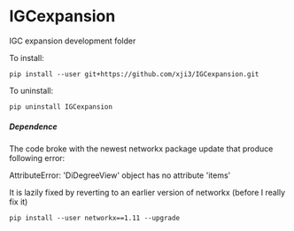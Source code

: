 # IGCexpansion
IGC expansion development folder

To install:

`
pip install --user git+https://github.com/xji3/IGCexpansion.git
`

To uninstall:

`
pip uninstall IGCexpansion
`

##### Dependence

The code broke with the newest networkx package update that produce following error:

AttributeError: 'DiDegreeView' object has no attribute 'items'

It is lazily fixed by reverting to an earlier version of networkx (before I really fix it)

`
pip install --user networkx==1.11 --upgrade
` 
